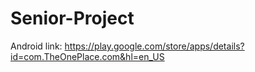# Senior-Project
Android link: https://play.google.com/store/apps/details?id=com.TheOnePlace.com&hl=en_US
